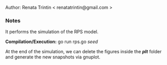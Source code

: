 <p> Author: Renata Trintin &lt renatatrintin@gmail.com &gt </p>
<h3> Notes </h3>
<p> It performs the simulation of the RPS model.</p>
<p> <strong>Compilation/Execution:</strong> go run rps.go <i>seed</i> </p>

<p> At the end of the simulation, we can delete the figures inside the <strong><i>plt</i></strong> folder and generate the new snapshots via gnuplot.</p>
